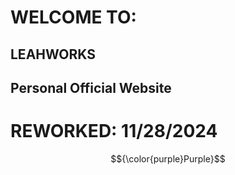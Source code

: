 # WELCOME TO:
## LEAHWORKS

## Personal Official Website

# REWORKED: 11/28/2024

$${\color{purple}Purple}$$ 
